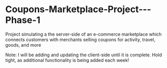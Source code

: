 # Coupons-Marketplace-Project---Phase-1
Project simulating a the server-side of an e-commerce marketplace which connects customers with merchants selling coupons for activity, travel, goods, and more

Note: I will be adding and updating the client-side until it is complete. 
Hold tight, as additional functionality is being added each week!
